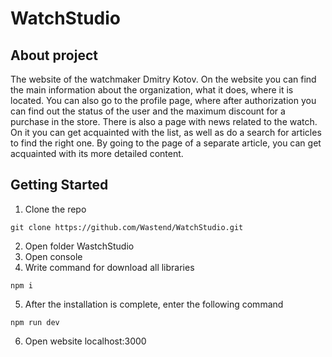 # WatchStudio
## About project
The website of the watchmaker Dmitry Kotov. 
On the website you can find the main information about the organization, what it does, where it is located.
You can also go to the profile page, where after authorization you can find out the status of the user and the maximum discount for a purchase in the store.
There is also a page with news related to the watch. On it you can get acquainted with the list, as well as do a search for articles to find the right one.
By going to the page of a separate article, you can get acquainted with its more detailed content.
## Getting Started
1. Clone the repo
````
git clone https://github.com/Wastend/WatchStudio.git
````
2. Open folder WastchStudio
3. Open console
4. Write command for download all libraries
```
npm i
```
5. After the installation is complete, enter the following command
```
npm run dev
```
6. Open website localhost:3000
